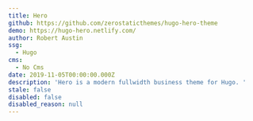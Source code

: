```yaml
---
title: Hero
github: https://github.com/zerostaticthemes/hugo-hero-theme
demo: https://hugo-hero.netlify.com/
author: Robert Austin
ssg:
  - Hugo
cms:
  - No Cms
date: 2019-11-05T00:00:00.000Z
description: 'Hero is a modern fullwidth business theme for Hugo. '
stale: false
disabled: false
disabled_reason: null
---
```


